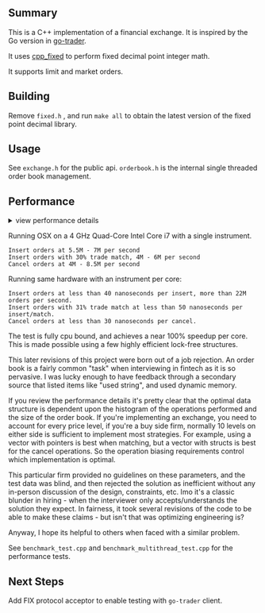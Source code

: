 ## Summary

This is a C++ implementation of a financial exchange. It is inspired by the Go version in [go-trader](https://github.com/robaho/go-trader).

It uses [cpp_fixed](https://github.com/robaho/cpp_fixed) to perform fixed decimal point integer math.

It supports limit and market orders.

## Building

Remove `fixed.h` , and run `make all` to obtain the latest version of the fixed point decimal library.

## Usage

See `exchange.h` for the public api. `orderbook.h` is the internal single threaded order book management.

## Performance

<details>
    <summary> view performance details </summary>

The PriceLevels implementation can be chosen by modifying the [typedef xxxxx PriceLevels;](https://github.com/robaho/cpp_orderbook/blob/3fb6faf98b90cd203d15b192813844f76a1422af/pricelevels.h#L240) in `pricelevels.h` and rebuilding.

<pre>

Using dequeue (main branch):

insert orders 1000 levels, usec per order 0.213368, orders per sec 4686734
insert orders 1000 levels with trade match % 0
insert orders 1000 levels, usec per order 0.289039, orders per sec 3459745
insert orders 1000 levels with trade match % 31
cancel orders 1000 levels, usec per order 0.243564, orders per sec 4105697
insert orders 10 levels, usec per order 0.175881, orders per sec 5685652
insert orders 10 levels with trade match % 0
insert orders 10 levels, usec per order 0.248569, orders per sec 4023026
insert orders 10 levels with trade match % 33
cancel orders 10 levels, usec per order 0.159411, orders per sec 6273092

Using vector:

insert orders 1000 levels, usec per order 0.194676, orders per sec 5136753
insert orders 1000 levels with trade match % 0
insert orders 1000 levels, usec per order 0.281497, orders per sec 3552436
insert orders 1000 levels with trade match % 31
cancel orders 1000 levels, usec per order 0.209419, orders per sec 4775115
insert orders 10 levels, usec per order 0.151772, orders per sec 6588830
insert orders 10 levels with trade match % 0
insert orders 10 levels, usec per order 0.199023, orders per sec 5024542
insert orders 10 levels with trade match % 33
cancel orders 10 levels, usec per order 0.128149, orders per sec 7803416

Using vector with structs:

insert orders 1000 levels, usec per order 0.180841, orders per sec 5529731
insert orders 1000 levels with trade match % 0
insert orders 1000 levels, usec per order 0.403036, orders per sec 2481170
insert orders 1000 levels with trade match % 31
cancel orders 1000 levels, usec per order 0.178959, orders per sec 5587872
insert orders 10 levels, usec per order 0.142271, orders per sec 7028819
insert orders 10 levels with trade match % 0
insert orders 10 levels, usec per order 0.170982, orders per sec 5848572
insert orders 10 levels with trade match % 33
cancel orders 10 levels, usec per order 0.116662, orders per sec 8571771

Using map:

insert orders 1000 levels, usec per order 0.194018, orders per sec 5154174
insert orders 1000 levels with trade match % 0
insert orders 1000 levels, usec per order 0.356886, orders per sec 2802014
insert orders 1000 levels with trade match % 31
cancel orders 1000 levels, usec per order 0.231138, orders per sec 4326419
insert orders 10 levels, usec per order 0.159661, orders per sec 6263258
insert orders 10 levels with trade match % 0
insert orders 10 levels, usec per order 0.26134, orders per sec 3826435
insert orders 10 levels with trade match % 33
cancel orders 10 levels, usec per order 0.122617, orders per sec 8155475

Using map with structs:

insert orders 1000 levels, usec per order 0.205884, orders per sec 4857101
insert orders 1000 levels with trade match % 0
insert orders 1000 levels, usec per order 0.315915, orders per sec 3165408
insert orders 1000 levels with trade match % 31
cancel orders 1000 levels, usec per order 0.253659, orders per sec 3942300
insert orders 10 levels, usec per order 0.16376, orders per sec 6106486
insert orders 10 levels with trade match % 0
insert orders 10 levels, usec per order 0.212822, orders per sec 4698753
insert orders 10 levels with trade match % 33
cancel orders 10 levels, usec per order 0.118317, orders per sec 845187
</pre>
</details>

Running OSX on a 4 GHz Quad-Core Intel Core i7 with a single instrument.

```
Insert orders at 5.5M - 7M per second
Insert orders with 30% trade match, 4M - 6M per second
Cancel orders at 4M - 8.5M per second
```

Running same hardware with an instrument per core:
```
Insert orders at less than 40 nanoseconds per insert, more than 22M orders per second.
Insert orders with 31% trade match at less than 50 nanoseconds per insert/match.
Cancel orders at less than 30 nanoseconds per cancel.
```

The test is fully cpu bound, and achieves a near 100% speedup per core. This is made possible using a few highly efficient lock-free structures.

This later revisions of this project were born out of a job rejection. An order book is a fairly common "task" when interviewing in fintech as it is so pervasive. I was lucky enough to have feedback through a secondary source that listed items like "used string", and used dynamic memory.

If you review the performance details it's pretty clear that the optimal data structure is dependent upon the histogram of the operations performed and the size of the order book. If you're implementing an exchange, you need to account for every price level, if you're a buy side firm, normally 10 levels on either side is sufficient to implement most strategies. For example, using a vector with pointers is best when matching, but a vector with structs is best for the cancel operations. So the operation biasing requirements control which implementation is optimal.

This particular firm provided no guidelines on these parameters, and the test data was blind, and then rejected the solution as inefficient without any in-person discussion of the design, constraints, etc. Imo it's a classic blunder in hiring - when the interviewer only accepts/understands the solution they expect. In fairness, it took several revisions of the code to be able to make these claims - but isn't that was optimizing engineering is?

Anyway, I hope its helpful to others when faced with a similar problem.

See `benchmark_test.cpp` and `benchmark_multithread_test.cpp` for the performance tests.

## Next Steps

Add FIX protocol acceptor to enable testing with `go-trader` client.
